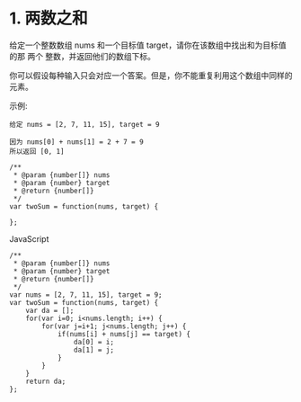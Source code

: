 # 1. 两数之和

给定一个整数数组 nums 和一个目标值 target，请你在该数组中找出和为目标值的那 两个 整数，并返回他们的数组下标。

你可以假设每种输入只会对应一个答案。但是，你不能重复利用这个数组中同样的元素。

示例:

```
给定 nums = [2, 7, 11, 15], target = 9

因为 nums[0] + nums[1] = 2 + 7 = 9
所以返回 [0, 1]
```

```
/**
 * @param {number[]} nums
 * @param {number} target
 * @return {number[]}
 */
var twoSum = function(nums, target) {
    
};
```


JavaScript

```
/**
 * @param {number[]} nums
 * @param {number} target
 * @return {number[]}
 */
var nums = [2, 7, 11, 15], target = 9;
var twoSum = function(nums, target) {
    var da = [];
    for(var i=0; i<nums.length; i++) {
        for(var j=i+1; j<nums.length; j++) {
            if(nums[i] + nums[j] == target) {
                da[0] = i;
                da[1] = j;
            }
        }
    }
    return da;
};
```
